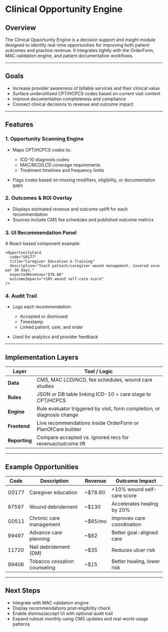 # Clinical Opportunity Engine

## Overview

The Clinical Opportunity Engine is a decision support and insight module designed to identify real-time opportunities for improving both patient outcomes and practice revenue. It integrates tightly with the OrderForm, MAC validation engine, and patient documentation workflows.

---

## Goals

* Increase provider awareness of billable services and their clinical value
* Surface underutilized CPT/HCPCS codes based on current visit context
* Improve documentation completeness and compliance
* Connect clinical decisions to revenue and outcome impact

---

## Features

### 1. Opportunity Scanning Engine

* Maps CPT/HCPCS codes to:

  * ICD-10 diagnosis codes
  * MAC/NCD/LCD coverage requirements
  * Treatment timelines and frequency limits
* Flags codes based on missing modifiers, eligibility, or documentation gaps

### 2. Outcomes & ROI Overlay

* Displays estimated revenue and outcome uplift for each recommendation
* Sources include CMS fee schedules and published outcome metrics

### 3. UI Recommendation Panel

A React-based component example:

```tsx
<OpportunityCard
  code="G0177"
  title="Caregiver Education & Training"
  description="Teach patient/caregiver wound management. Covered once per 30 days."
  expectedRevenue="$78.60"
  outcomeImpact="+10% wound self-care score"
/>
```

### 4. Audit Trail

* Logs each recommendation:

  * Accepted or dismissed
  * Timestamp
  * Linked patient, user, and order
* Used for analytics and provider feedback

---

## Implementation Layers

| Layer         | Tool / Logic                                                            |
| ------------- | ----------------------------------------------------------------------- |
| **Data**      | CMS, MAC LCD/NCD, fee schedules, wound care studies                     |
| **Rules**     | JSON or DB table linking ICD-10 + care stage to CPT/HCPCS               |
| **Engine**    | Rule evaluator triggered by visit, form completion, or diagnosis change |
| **Frontend**  | Live recommendations inside OrderForm or PlanOfCare builder             |
| **Reporting** | Compare accepted vs. ignored recs for revenue/outcome lift              |

---

## Example Opportunities

| Code  | Description                  | Revenue   | Outcome Impact             |
| ----- | ---------------------------- | --------- | -------------------------- |
| G0177 | Caregiver education          | \~\$78.60 | +10% wound self-care score |
| 97597 | Wound debridement            | \~\$130   | Accelerates healing by 20% |
| G0511 | Chronic care management      | \~\$65/mo | Improves care coordination |
| 99497 | Advance care planning        | \~\$82    | Better goal-aligned care   |
| 11720 | Nail debridement (DM)        | \~\$35    | Reduces ulcer risk         |
| 99406 | Tobacco cessation counseling | \~\$15    | Better healing, lower risk |

---

## Next Steps

* Integrate with MAC validation engine
* Display recommendations post-eligibility check
* Enable dismiss/accept UI with optional audit trail
* Expand ruleset monthly using CMS updates and real-world usage patterns

